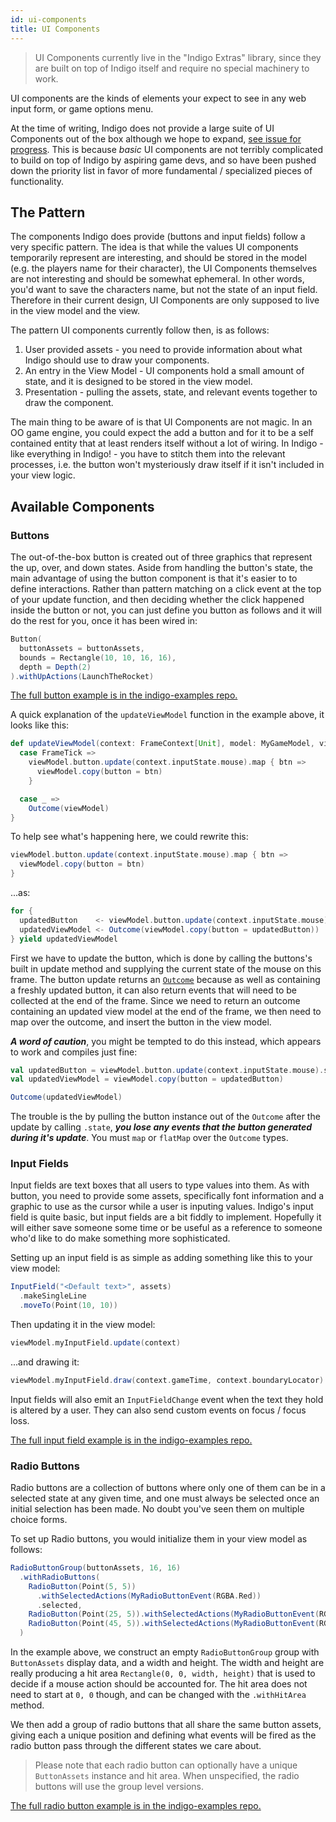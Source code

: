 ```yaml
---
id: ui-components
title: UI Components
---
```


> UI Components currently live in the "Indigo Extras" library, since they are built on top of Indigo itself and require no special machinery to work.

UI components are the kinds of elements your expect to see in any web input form, or game options menu.

At the time of writing, Indigo does not provide a large suite of UI Components out of the box although we hope to expand, [see issue for progress](https://github.com/PurpleKingdomGames/indigo/issues/41). This is because _basic_ UI components are not terribly complicated to build on top of Indigo by aspiring game devs, and so have been pushed down the priority list in favor of more fundamental / specialized pieces of functionality.

## The Pattern

The components Indigo does provide (buttons and input fields) follow a very specific pattern. The idea is that while the values UI components temporarily represent are interesting, and should be stored in the model (e.g. the players name for their character), the UI Components themselves are not interesting and should be somewhat ephemeral. In other words, you'd want to save the characters name, but not the state of an input field. Therefore in their current design, UI Components are only supposed to live in the view model and the view.

The pattern UI components currently follow then, is as follows:

1. User provided assets - you need to provide information about what Indigo should use to draw your components.
2. An entry in the View Model - UI components hold a small amount of state, and it is designed to be stored in the view model.
3. Presentation - pulling the assets, state, and relevant events together to draw the component.

The main thing to be aware of is that UI Components are not magic. In an OO game engine, you could expect the add a button and for it to be a self contained entity that at least renders itself without a lot of wiring. In Indigo - like everything in Indigo! - you have to stitch them into the relevant processes, i.e. the button won't mysteriously draw itself if it isn't included in your view logic.

## Available Components

### Buttons

The out-of-the-box button is created out of three graphics that represent the up, over, and down states. Aside from handling the button's state, the main advantage of using the button component is that it's easier to to define interactions. Rather than pattern matching on a click event at the top of your update function, and then deciding whether the click happened inside the button or not, you can just define you button as follows and it will do the rest for you, once it has been wired in:

```scala
Button(
  buttonAssets = buttonAssets,
  bounds = Rectangle(10, 10, 16, 16),
  depth = Depth(2)
).withUpActions(LaunchTheRocket)
```

[The full button example is in the indigo-examples repo.](https://github.com/PurpleKingdomGames/indigo-examples/tree/master/examples/button)

A quick explanation of the `updateViewModel` function in the example above, it looks like this:

```scala
def updateViewModel(context: FrameContext[Unit], model: MyGameModel, viewModel: MyViewModel): GlobalEvent => Outcome[MyViewModel] = {
  case FrameTick =>
    viewModel.button.update(context.inputState.mouse).map { btn =>
      viewModel.copy(button = btn)
    }

  case _ =>
    Outcome(viewModel)
}
```

To help see what's happening here, we could rewrite this:

```scala
viewModel.button.update(context.inputState.mouse).map { btn =>
  viewModel.copy(button = btn)
}
```

...as:

```scala
for {
  updatedButton    <- viewModel.button.update(context.inputState.mouse)
  updatedViewModel <- Outcome(viewModel.copy(button = updatedButton))
} yield updatedViewModel
```

First we have to update the button, which is done by calling the buttons's built in update method and supplying the current state of the mouse on this frame. The button update returns an [`Outcome`](gameloop/outcome.md) because as well as containing a freshly updated button, it can also return events that will need to be collected at the end of the frame. Since we need to return an outcome containing an updated view model at the end of the frame, we then need to map over the outcome, and insert the button in the view model.

***A word of caution***, you might be tempted to do this instead, which appears to work and compiles just fine:

```scala
val updatedButton = viewModel.button.update(context.inputState.mouse).state
val updatedViewModel = viewModel.copy(button = updatedButton)

Outcome(updatedViewModel)
```

The trouble is the by pulling the button instance out of the `Outcome` after the update by calling `.state`, ***you lose any events that the button generated during it's update***. You must `map` or `flatMap` over the `Outcome` types.

### Input Fields

Input fields are text boxes that all users to type values into them. As with button, you need to provide some assets, specifically font information and a graphic to use as the cursor while a user is inputing values. Indigo's input field is quite basic, but input fields are a bit fiddly to implement. Hopefully it will either save someone some time or be useful as a reference to someone who'd like to do make something more sophisticated.

Setting up an input field is as simple as adding something like this to your view model:

```scala
InputField("<Default text>", assets)
  .makeSingleLine
  .moveTo(Point(10, 10))
```

Then updating it in the view model:

```scala
viewModel.myInputField.update(context)
```

...and drawing it:

```scala
viewModel.myInputField.draw(context.gameTime, context.boundaryLocator)
```

Input fields will also emit an `InputFieldChange` event when the text they hold is altered by a user. They can also send custom events on focus / focus loss.

[The full input field example is in the indigo-examples repo.](https://github.com/PurpleKingdomGames/indigo-examples/tree/master/examples/inputfield)

### Radio Buttons

Radio buttons are a collection of buttons where only one of them can be in a selected state at any given time, and one must always be selected once an initial selection has been made. No doubt you've seen them on multiple choice forms.

To set up Radio buttons, you would initialize them in your view model as follows:

```scala
RadioButtonGroup(buttonAssets, 16, 16)
  .withRadioButtons(
    RadioButton(Point(5, 5))
      .withSelectedActions(MyRadioButtonEvent(RGBA.Red))
      .selected,
    RadioButton(Point(25, 5)).withSelectedActions(MyRadioButtonEvent(RGBA.Green)),
    RadioButton(Point(45, 5)).withSelectedActions(MyRadioButtonEvent(RGBA.Blue))
  )
```

In the example above, we construct an empty `RadioButtonGroup` group with `ButtonAssets` display data, and a width and height. The width and height are really producing a hit area `Rectangle(0, 0, width, height)` that is used to decide if a mouse action should be accounted for. The hit area does not need to start at `0, 0` though, and can be changed with the `.withHitArea` method.

We then add a group of radio buttons that all share the same button assets, giving each a unique position and defining what events will be fired as the radio button pass through the different states we care about.

> Please note that each radio button can optionally have a unique `ButtonAssets` instance and hit area. When unspecified, the radio buttons will use the group level versions.

[The full radio button example is in the indigo-examples repo.](https://github.com/PurpleKingdomGames/indigo-examples/tree/master/examples/radio)
